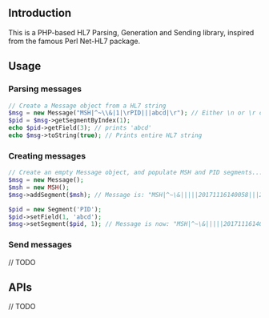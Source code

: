 ## Introduction

This is a PHP-based HL7 Parsing, Generation and Sending library, inspired from the famous Perl Net-HL7 package.

## Usage
### Parsing messages
```php
// Create a Message object from a HL7 string
$msg = new Message("MSH|^~\\&|1|\rPID|||abcd|\r"); // Either \n or \r can be used as segment endings
$pid = $msg->getSegmentByIndex(1);
echo $pid->getField(3); // prints 'abcd'
echo $msg->toString(true); // Prints entire HL7 string
```
### Creating messages

```php
// Create an empty Message object, and populate MSH and PID segments... 
$msg = new Message();
$msh = new MSH();
$msg->addSegment($msh); // Message is: "MSH|^~\&|||||20171116140058|||2017111614005840157||2.3|\n"

$pid = new Segment('PID');
$pid->setField(1, 'abcd');
$msg->setSegment($pid, 1); // Message is now: "MSH|^~\&|||||20171116140058|||2017111614005840157||2.3|\nPID|abcd|\n"
```

### Send messages
// TODO

## APIs
// TODO